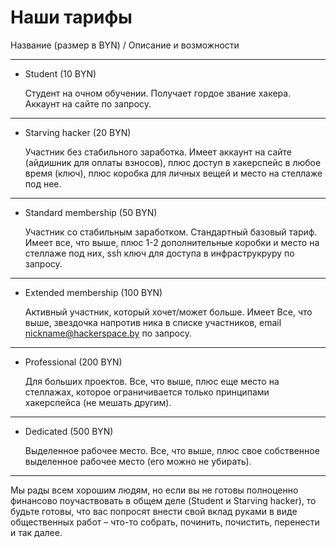 Наши тарифы
===========

Название (размер в BYN) / Описание и возможности 


---
* Student	(10 BYN)

  Студент на очном обучении. Получает гордое звание хакера. Аккаунт на сайте по запросу.
---
* Starving hacker	(20 BYN)

  Участник без стабильного заработка. Имеет аккаунт на сайте (айдишник для оплаты взносов), плюс доступ в хакерспейс в любое время (ключ), плюс коробка для личных вещей и место на стеллаже под нее.
---
* Standard membership	(50 BYN)

  Участник со стабильным заработком. Стандартный базовый тариф. Имеет все, что выше, плюс 1-2 дополнительные коробки и место на стеллаже под них, ssh ключ для доступа в инфраструкруру по запросу.
---
* Extended membership	(100 BYN)
  
  Активный участник, который хочет/может больше. Имеет Все, что выше, звездочка напротив ника в списке участников, email nickname@hackerspace.by по запросу.
---
* Professional	(200 BYN)

  Для больших проектов. Все, что выше, плюс еще место на стеллажах, которое ограничивается только принципами хакерспейса (не мешать другим).
---
* Dedicated (500 BYN)

  Выделенное рабочее место.	Все, что выше, плюс свое собственное выделенное рабочее место (его можно не убирать).
---


Мы рады всем хорошим людям, но если вы не готовы полноценно финансово поучаствовать в общем деле (Student и Starving hacker), то будьте готовы, что вас попросят внести свой вклад руками в виде общественных работ – что-то собрать, починить, почистить, перенести и так далее.
